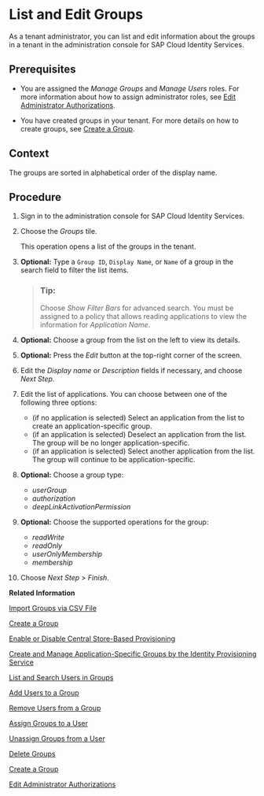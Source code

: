 <!-- loio5e8a55cdadad40d49c83b443c68fbd62 -->

# List and Edit Groups

As a tenant administrator, you can list and edit information about the groups in a tenant in the administration console for SAP Cloud Identity Services.



## Prerequisites

-   You are assigned the *Manage Groups* and *Manage Users* roles. For more information about how to assign administrator roles, see [Edit Administrator Authorizations](edit-administrator-authorizations-86ee374.md).

-   You have created groups in your tenant. For more details on how to create groups, see [Create a Group](create-a-group-b1b638d.md).




<a name="loio5e8a55cdadad40d49c83b443c68fbd62__context_vnl_blv_knb"/>

## Context

The groups are sorted in alphabetical order of the display name.



## Procedure

1.  Sign in to the administration console for SAP Cloud Identity Services.

2.  Choose the *Groups* tile.

    This operation opens a list of the groups in the tenant.

3.  **Optional:** Type a `Group ID`, `Display Name`, or `Name` of a group in the search field to filter the list items.

    > ### Tip:  
    > Choose *Show Filter Bars* for advanced search. You must be assigned to a policy that allows reading applications to view the information for *Application Name*.

4.  **Optional:** Choose a group from the list on the left to view its details.

5.  **Optional:** Press the *Edit* button at the top-right corner of the screen.

6.  Edit the *Display name* or *Description* fields if necessary, and choose *Next Step*.

7.  Edit the list of applications. You can choose between one of the following three options:

    -   \(if no application is selected\) Select an application from the list to create an application-specific group.
    -   \(if an application is selected\) Deselect an application from the list. The group will be no longer application-specific.
    -   \(if an application is selected\) Select another application from the list. The group will continue to be application-specific.

8.  **Optional:** Choose a group type:

    -   *userGroup*
    -   *authorization*
    -   *deepLinkActivationPermission*

9.  **Optional:** Choose the supported operations for the group:

    -   *readWrite*
    -   *readOnly*
    -   *userOnlyMembership*
    -   *membership*

10. Choose *Next Step* \> *Finish*.


**Related Information**  


[Import Groups via CSV File](import-groups-via-csv-file-daf96bd.md "As a tenant administrator, you can create new groups or update existing ones with the assigned users, via a CSV file upload.")

[Create a Group](create-a-group-b1b638d.md "As a tenant administrator you can create groups in the tenant to organize users based on common characteristics, authorization, or application via the administration console for SAP Cloud Identity Services.")

[Enable or Disable Central Store-Based Provisioning](enable-or-disable-central-store-based-provisioning-657bbaa.md "You can enable or disable the Central Store-Based Provisioning option in the administration console for SAP Cloud Identity Services.")

[Create and Manage Application-Specific Groups by the Identity Provisioning Service](create-and-manage-application-specific-groups-by-the-identity-provisioning-service-a9ff3e3.md "By running provisioning jobs, you can create application-specific groups in the Identity Directory of your SAP Cloud Identity Services tenant and provision them afterward to target systems of your choice.")

[List and Search Users in Groups](list-and-search-users-in-groups-4ac340a.md "As a tenant administrator, you can list and view information about the users in a group in a tenant in the administration console for SAP Cloud Identity Services.")

[Add Users to a Group](add-users-to-a-group-d2e1a01.md "As a tenant administrator, you can add one or more users created for a specific tenant to a group via the administration console for SAP Cloud Identity Services.")

[Remove Users from a Group](remove-users-from-a-group-301fdb7.md "As a tenant administrator, you can remove one, more than one, or all users added to a group via the administration console for SAP Cloud Identity Services.")

[Assign Groups to a User](assign-groups-to-a-user-bfdeb9c.md "As a tenant administrator, you can assign one or more groups created for a specific tenant to a user via the administration console for SAP Cloud Identity Services.")

[Unassign Groups from a User](unassign-groups-from-a-user-4353735.md "As a tenant administrator, you can unassign one or more groups that are assigned to a user via the administration console for SAP Cloud Identity Services.")

[Delete Groups](delete-groups-9853912.md "As a tenant administrator, you can delete one or more groups in administration console for SAP Cloud Identity Services.")

[Create a Group](create-a-group-b1b638d.md "As a tenant administrator you can create groups in the tenant to organize users based on common characteristics, authorization, or application via the administration console for SAP Cloud Identity Services.")

[Edit Administrator Authorizations](edit-administrator-authorizations-86ee374.md "As a tenant administrator, you can edit both your own authorizations and other administrators' authorizations in the administration console for SAP Cloud Identity Services. By editing the administrator authorizations you can also delete an administrator.")

